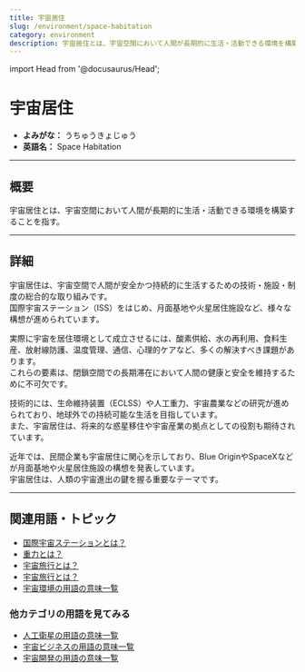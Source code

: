 ```yaml
---
title: 宇宙居住
slug: /environment/space-habitation
category: environment
description: 宇宙居住とは、宇宙空間において人間が長期的に生活・活動できる環境を構築することを指す。
---
```


import Head from '@docusaurus/Head';

<Head>
  <script type="application/ld+json">
    {`{
      "@context": "https://schema.org",
      "@type": "DefinedTerm",
      "name": "宇宙居住",
      "inDefinedTermSet": "https://www.space-portal.org",
      "termCode": "environment/space-habitation",
      "description": "宇宙居住とは、宇宙空間において人間が長期的に生活・活動できる環境を構築することを指す。",
      "url": "https://www.space-portal.org/docs/environment/space-habitation"
    }`}
  </script>
</Head>

# 宇宙居住

- **よみがな：** うちゅうきょじゅう  
- **英語名：** Space Habitation  

---

## 概要

宇宙居住とは、宇宙空間において人間が長期的に生活・活動できる環境を構築することを指す。

---

## 詳細

宇宙居住は、宇宙空間で人間が安全かつ持続的に生活するための技術・施設・制度の総合的な取り組みです。  
国際宇宙ステーション（ISS）をはじめ、月面基地や火星居住施設など、様々な構想が進められています。  

実際に宇宙を居住環境として成立させるには、酸素供給、水の再利用、食料生産、放射線防護、温度管理、通信、心理的ケアなど、多くの解決すべき課題があります。  
これらの要素は、閉鎖空間での長期滞在において人間の健康と安全を維持するために不可欠です。  

技術的には、生命維持装置（ECLSS）や人工重力、宇宙農業などの研究が進められており、地球外での持続可能な生活を目指しています。  
また、宇宙居住は、将来的な惑星移住や宇宙産業の拠点としての役割も期待されています。  

近年では、民間企業も宇宙居住に関心を示しており、Blue OriginやSpaceXなどが月面基地や火星居住施設の構想を発表しています。  
宇宙居住は、人類の宇宙進出の鍵を握る重要なテーマです。

---

## 関連用語・トピック

- [国際宇宙ステーションとは？](/docs/satellite/index/iss/)
- [重力とは？](/docs/physics/gravity/)
- [宇宙旅行とは？](/docs/business/category/space-tourism/)
- [宇宙旅行とは？](/docs/business/category/space-tourism/)
- [宇宙環境の用語の意味一覧](/docs/category/environment/)

### 他カテゴリの用語を見てみる
- [人工衛星の用語の意味一覧](/docs/category/satellite/)
- [宇宙ビジネスの用語の意味一覧](/docs/category/business/)
- [宇宙開発の用語の意味一覧](/docs/category/glossary/)
